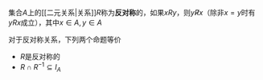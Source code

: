 集合$A$上的[[二元关系|关系]]$R$称为**反对称**的，如果$xRy$，则$y\not Rx$（除非$x=y$时有$yRx$成立），其中$x\in A, y\in A$

对于反对称关系，下列两个命题等价
- $R$是反对称的
- $R\cap R^{-1}\subseteq I_A$
